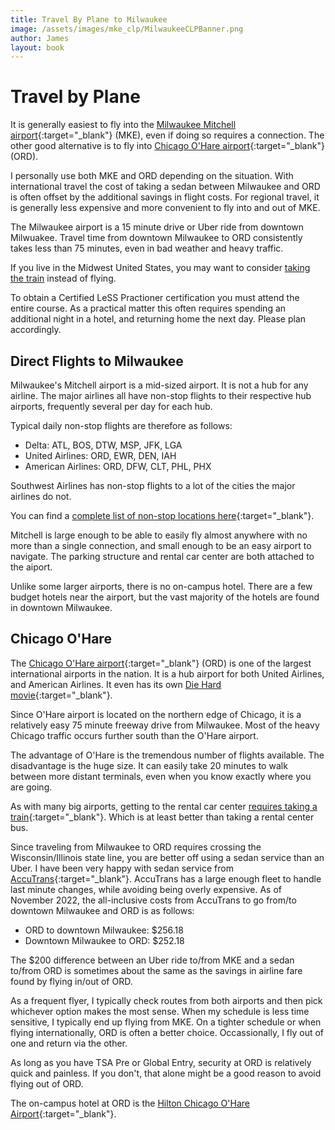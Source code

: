 ```yaml
---
title: Travel By Plane to Milwaukee
image: /assets/images/mke_clp/MilwaukeeCLPBanner.png
author: James
layout: book
---
```


# Travel by Plane

It is generally easiest to fly into the [Milwaukee Mitchell airport](https://www.mitchellairport.com/){:target="_blank"} (MKE), even if doing so requires a connection. The other good alternative is to fly into [Chicago O'Hare airport](https://www.flychicago.com/ohare/home/pages/default.aspx){:target="_blank"} (ORD).

I personally use both MKE and ORD depending on the situation. With international travel the cost of taking a sedan between Milwaukee and ORD is often offset by the additional savings in flight costs. For regional travel, it is generally less expensive and more convenient to fly into and out of MKE.

The Milwaukee airport is a 15 minute drive or Uber ride from downtown Milwuakee. Travel time from downtown Milwaukee to ORD consistently takes less than 75 minutes, even in bad weather and heavy traffic.

If you live in the Midwest United States, you may want to consider [taking the train]({{site.url}}{{site.baseurl}}/clp/mke/train) instead of flying.

To obtain a Certified LeSS Practioner certification you must attend the entire course. As a practical matter this often requires spending an additional night in a hotel, and returning home the next day. Please plan accordingly.


## Direct Flights to Milwaukee

Milwaukee's Mitchell airport is a mid-sized airport. It is not a hub for any airline. The major airlines all have non-stop flights to their respective hub airports, frequently several per day for each hub.

Typical daily non-stop flights are therefore as follows:
* Delta: ATL, BOS, DTW, MSP, JFK, LGA
* United Airlines: ORD, EWR, DEN, IAH
* American Airlines: ORD, DFW, CLT, PHL, PHX

Southwest Airlines has non-stop flights to a lot of the cities the major airlines do not.

You can find a [complete list of non-stop locations here](https://www.mitchellairport.com/flights-airlines/cities-served-nonstop){:target="_blank"}.

Mitchell is large enough to be able to easily fly almost anywhere with no more than a single connection, and small enough to be an easy airport to navigate. The parking structure and rental car center are both attached to the aiport.

Unlike some larger airports, there is no on-campus hotel. There are a few budget hotels near the airport, but the vast majority of the hotels are found in downtown Milwaukee.

## Chicago O'Hare

The [Chicago O'Hare airport](https://www.flychicago.com/ohare/home/pages/default.aspx){:target="_blank"} (ORD) is one of the largest international airports in the nation. It is a hub airport for both United Airlines, and American Airlines. It even has its own [Die Hard movie](https://www.imdb.com/title/tt0099423/){:target="_blank"}.

Since O'Hare airport is located on the northern edge of Chicago, it is a relatively easy 75 minute freeway drive from Milwaukee. Most of the heavy Chicago traffic occurs further south than the O'Hare airport.

The advantage of O'Hare is the tremendous number of flights available. The disadvantage is the huge size. It can easily take 20 minutes to walk between more distant terminals, even when you know exactly where you are going.

As with many big airports, getting to the rental car center [requires taking a train](https://www.flychicago.com/ohare/ServicesAmenities/services/Pages/transitupdate.aspx){:target="_blank"}. Which is at least better than taking a rental center bus.

Since traveling from Milwaukee to ORD requires crossing the Wisconsin/Illinois state line, you are better off using a sedan service than an Uber. I have been very happy with sedan service from [AccuTrans](https://accutransgroup.com/){:target="_blank"}. AccuTrans has a large enough fleet to handle last minute changes, while avoiding being overly expensive. As of November 2022, the all-inclusive costs from AccuTrans to go from/to downtown Milwaukee and ORD is as follows:

* ORD to downtown Milwaukee: $256.18
* Downtown Milwaukee to ORD: $252.18

The $200 difference between an Uber ride to/from MKE and a sedan to/from ORD is sometimes about the same as the savings in airline fare found by flying in/out of ORD.

As a frequent flyer, I typically check routes from both airports and then pick whichever option makes the most sense. When my schedule is less time sensitive, I typically end up flying from MKE. On a tighter schedule or when flying internationally, ORD is often a better choice. Occassionally, I fly out of one and return via the other.

As long as you have TSA Pre or Global Entry, security at ORD is relatively quick and painless. If you don't, that alone might be a good reason to avoid flying out of ORD.

The on-campus hotel at ORD is the [Hilton Chicago O'Hare Airport](https://www.hilton.com/en/hotels/chiohhh-hilton-chicago-ohare-airport/){:target="_blank"}.





